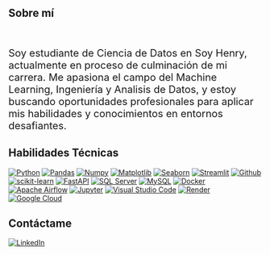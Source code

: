<h2>Sobre mí</h2>
<br>
<p style="font-size:20px;">Soy estudiante de Ciencia de Datos en Soy Henry, actualmente en proceso de culminación de mi carrera. Me apasiona el campo del Machine Learning, Ingeniería y Analisis de Datos, y estoy buscando oportunidades profesionales para aplicar mis habilidades y conocimientos en entornos desafiantes.</p>

<h2>Habilidades Técnicas</h2>


<a href='https://github.com/shivamkapasia0' target="_blank"><img alt='Python' src='https://img.shields.io/badge/Python-100000?style=flat&logo=Python&logoColor=white&labelColor=151414&color=238623&logoWidth=60'/></a> 
<a href='https://github.com/shivamkapasia0' target="_blank"><img alt='Pandas' src='https://img.shields.io/badge/Pandas-100000?style=flat&logo=Pandas&logoColor=white&labelColor=151414&color=258688&logoWidth=60'/></a> 
<a href='https://github.com/shivamkapasia0' target="_blank"><img alt='Numpy' src='https://img.shields.io/badge/Numpy-100000?style=flat&logo=Numpy&logoColor=white&labelColor=151414&color=18DEE5&logoWidth=60'/></a> 
<a href='https://github.com/shivamkapasia0' target="_blank"><img alt='Matplotlib' src='https://img.shields.io/badge/Matplotlib-100000?style=flat&logo=Matplotlib&logoColor=FEFBFA&labelColor=151414&color=7C8080&logoWidth=60'/></a> <a href='https://github.com/shivamkapasia0' target="_blank"><img alt='Seaborn' src='https://img.shields.io/badge/Seaborn-100000?style=flat&logo=Seaborn&logoColor=FEFBFA&labelColor=151414&color=E76D09&logoWidth=60'/></a>  <a href='https://github.com/shivamkapasia0' target="_blank"><img alt='Streamlit' src='https://img.shields.io/badge/Streamlit-100000?style=flat&logo=Streamlit&logoColor=FEFBFA&labelColor=151414&color=FF3409&logoWidth=60'/></a>  <a href='https://github.com/shivamkapasia0' target="_blank"><img alt='Github' src='https://img.shields.io/badge/Github-100000?style=flat&logo=Github&logoColor=FEFBFA&labelColor=151414&color=EEEDEA&logoWidth=60'/></a> <br>
<a href='https://scikit-learn.org/' target="_blank"><img alt='scikit-learn' src='https://img.shields.io/badge/scikit--learn-F7931E?style=flat&logo=scikit-learn&logoColor=white&labelColor=F7931E&color=white&logoWidth=60'/></a> 
<a href='https://fastapi.tiangolo.com/' target="_blank"><img alt='FastAPI' src='https://img.shields.io/badge/FastAPI-005571?style=flat&logo=FastAPI&logoColor=white&labelColor=005571&color=white&logoWidth=60'/></a> 
<a href='https://www.microsoft.com/en-us/sql-server' target="_blank"><img alt='SQL Server' src='https://img.shields.io/badge/SQL%20Server-CC2927?style=flat&logo=Microsoft%20SQL%20Server&logoColor=white&labelColor=CC2927&color=white&logoWidth=60'/></a>
<a href='https://www.mysql.com/' target="_blank"><img alt='MySQL' src='https://img.shields.io/badge/MySQL-4479A1?style=flat&logo=MySQL&logoColor=white&labelColor=4479A1&color=white&logoWidth=60'/></a>
<a href='https://www.docker.com/' target="_blank"><img alt='Docker' src='https://img.shields.io/badge/Docker-2496ED?style=flat&logo=Docker&logoColor=white&labelColor=2496ED&color=white&logoWidth=60'/></a>
<a href='https://airflow.apache.org/' target="_blank"><img alt='Apache Airflow' src='https://img.shields.io/badge/Apache%20Airflow-017CEE?style=flat&logo=Apache%20Airflow&logoColor=white&labelColor=017CEE&color=white&logoWidth=60'/></a>
<a href='https://jupyter.org/' target="_blank"><img alt='Jupyter' src='https://img.shields.io/badge/Jupyter-F37626?style=flat&logo=Jupyter&logoColor=white&labelColor=F37626&color=white&logoWidth=60'/></a> <a href='https://code.visualstudio.com/' target="_blank"><img alt='Visual Studio Code' src='https://img.shields.io/badge/Visual%20Studio%20Code-007ACC?style=flat&logo=Visual%20Studio%20Code&logoColor=white&labelColor=007ACC&color=white&logoWidth=60'/></a> <a href='https://render.com/' target="_blank"><img alt='Render' src='https://img.shields.io/badge/Render-2196F3?style=flat&logo=Render&logoColor=white&labelColor=2196F3&color=white&logoWidth=60'/></a>
<a href='https://cloud.google.com/' target="_blank"><img alt='Google Cloud' src='https://img.shields.io/badge/Google%20Cloud-4285F4?style=flat&logo=Google%20Cloud&logoColor=white&labelColor=4285F4&color=white&logoWidth=60'/></a>
<br>
<h2>Contáctame</h2>
<a href='https://www.linkedin.com/in/juancarlosvz/' target="_blank"><img alt='LinkedIn' src='https://img.shields.io/badge/LinkedIn-0A66C2?style=flat&logo=LinkedIn&logoColor=white&labelColor=0A66C2&color=white&logoWidth=60'/></a>

